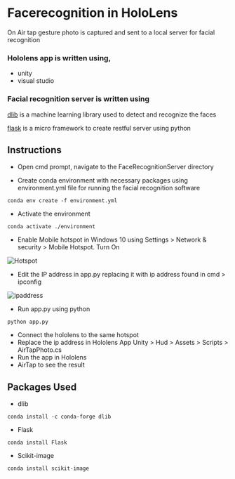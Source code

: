 # Facerecognition in HoloLens

On Air tap gesture photo is captured and sent to a local server for facial recognition

### Hololens app is written using,
 * unity
 * visual studio
### Facial recognition server is written using

[dlib](http://dlib.net/) is a machine learning library used to detect and recognize the faces

[flask](http://flask.pocoo.org/) is a micro framework to create restful server using python

## Instructions

* Open cmd prompt, navigate to the FaceRecognitionServer directory

* Create conda environment with necessary packages using environment.yml file for running the facial recognition software
```
conda env create -f environment.yml
```
* Activate the environment
```
conda activate ./environment
```
* Enable Mobile hotspot in Windows 10 using Settings > Network & security > Mobile Hotspot. Turn On

![Hotspot](https://github.com/vsncipher/Hololens-Facial-recognition/raw/master/Scrshots/hotspot.PNG)


* Edit the IP address in app.py replacing it with ip address found in cmd > ipconfig

![ipaddress](https://github.com/vsncipher/Hololens-Facial-recognition/raw/master/Scrshots/ipadd.PNG)

* Run app.py using python
```
python app.py
```

* Connect the hololens to the same hotspot
* Replace the ip address in Hololens App Unity > Hud > Assets > Scripts > AirTapPhoto.cs
* Run the app in Hololens
* AirTap to see the result


## Packages Used
* dlib 
```
conda install -c conda-forge dlib
```
* Flask
```
conda install Flask
```
* Scikit-image
```
conda install scikit-image
```